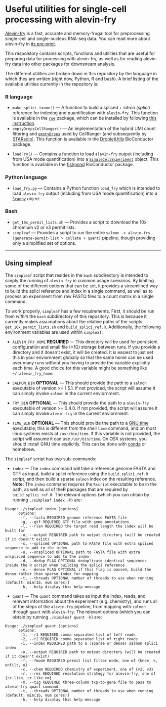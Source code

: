 # Useful utilities for single-cell processing with alevin-fry

[Alevin-fry](https://github.com/COMBINE-lab/alevin-fry) is a fast, accurate and memory-frugal tool for preprocessing single-cell and single-nucleus RNA-seq data.  You can read more about alevin-fry in [its pre-print](https://www.biorxiv.org/content/10.1101/2021.06.29.450377v1).

This respoistory contains scripts, functions and utilities that are useful for preparing data for processing with alevin-fry, as well as for reading alevin-fry data into other packages for downstream analysis.

The different utilities are broken down in this repository by the language in which they are written (right now, Python, R and bash).  A brief listing of 
the available utilities currently in the repository is:

### R language 

* `make_splici_txome()` — A function to build a spliced + intron (_splici_) reference for indexing and quantification with `alevin-fry`. This function is available in the [`roe`](https://github.com/COMBINE-lab/roe) package, which can be installed by following [this instruction](https://github.com/COMBINE-lab/roe#installlation). 
* `emptyDropsCellRanger()` — An implementation of the hybrid UMI count filtering and [`emptyDrops`](https://github.com/MarioniLab/DropletUtils) used by CellRanger (and subsequently by [STARsolo](https://github.com/alexdobin/STAR)). This function is available in the [DropletUtils](https://bioconductor.org/packages/release/bioc/html/DropletUtils.html) BioConductor package.
<!-- This R implementation is a translation of the implemntation in STARsolo, which itself was reverse-engineered from CellRanger.  -->
* `loadFry()` — Contains a function to load `alevin-fry` output (including from USA mode quantification) into a [`SingleCellExperiment`](https://bioconductor.org/packages/release/bioc/html/SingleCellExperiment.html) object. This function is available in the [fishpond](https://bioconductor.org/packages/release/bioc/html/fishpond.html) BioConductor package.

### Python language

* `load_fry.py` — Contains a Python function `load_fry` which is intended to load `alevin-fry` output (including from USA mode quantification) into a [`Scanpy`](https://github.com/theislab/scanpy) object.

### Bash

* `get_10x_permit_lists.sh` — Provides a script to download the 10x chromium v2 or v3 permit lists.
* `simpleaf` — Provides a script to run the entire `salmon -> alevin-fry (generate-permit-list > collate > quant)` pipeline, though providing only a simplified set of options.

-----------------

## Using simpleaf

  The `simpleaf` script that resides in the `bash` subdirectory is intended to simply the running of `alevin-fry` in common usage scenarios.  By limiting some of the different options that can be set, it provides a streamlined way to build the splici reference and index in a single command, as well as to process an experiment from raw FASTQ files to a count matrix in a single command.
  
  To work properly, `simpleaf` has a few requirements.  First, it should be run from *within* the `bash` subdirectory of this repository.  This is because it currently makes assumptions about the relative paths of the scripts `get_10x_permit_lists.sh` and `build_splici_ref.R`.  Additionally, the following environment variables are used within `simpleaf`:
  
   * `ALEVIN_FRY_HOME` **REQUIRED** — This directory will be used for persistent configuration and small file (<1G) storage between runs.  If you provide a directory and it doesn't exist, it will be created.  It is easiest to just set this in your enviornment globally so that the same home can be used over many runs without you having to provide the variable explicitly each time.  A good choice for this variable might be something like `~/.alevin_fry_home`.
   
   * `SALMON_BIN` **OPTIONAL** — This should provide the path to a `salmon` executable of version >= 1.5.1.  If not provided, the script will assume it can simply invoke `salmon` in the current enviornment.
   
   * `FRY_BIN` **OPTIONAL** — This should provide the path to a `alevin-fry` executable of version >= 0.4.0.  If not provided, the script will assume it can simply invoke `alevin-fry` in the current enviornment.
   
   * `TIME_BIN` **OPTIONAL** — This should provide the path to a [GNU time](https://www.gnu.org/software/time/) executable; this is different from the shell `time` command, and on most linux systems exists at `/usr/bin/time`.  If this variable is not provided, the script will assume it can use `/usr/bin/time`.  On OSX systems, you should install GNU time explicitly.  This can be done with [conda](https://anaconda.org/conda-forge/time) or homebrew.
  
  The `simpleaf` script has two sub-commands:
  
  * `index` — The `index` command will take a reference genome FASTA and GTF as input, build a splici reference using the `build_splici_ref.R` script, and then build a sparse `salmon` index on the resulting reference. **Note**: The `index` command requires the `Rscript` executable to be in the path, as well as all of theR packages that are required by `build_splici_ref.R`. The relevant options (which you can obtain by running `./simpleaf index -h`) are:
  
  ```{bash}
  Usage: ./simpleaf index [options]
        options:
         -f, --fasta REQUIRED genome reference FASTA file
         -g, --gtf REQUIRED GTF file with gene annotations
         -l, --rlen REQUIRED the target read length the index will be built for
         -o, --output REQUIRED path to output directory (will be created if it doesn't exist)
         -s, --spliced OPTIONAL path to FASTA file with extra spliced sequence to add to the index
         -u, --unspliced OPTIONAL path to FASTA file with extra unspliced sequence to add to the index
         -d, --dedup FLAG OPTIONAL deduplicate identical sequences inside the R script when building the splici reference
         -e, --dense FLAG OPTIONAL if this flag is passed, build the dense rather than sparse index for mapping
         -t, --threads OPTIONAL number of threads to use when running [default: min(16, num cores)]
         -h, --help display this help message
  ```
  
   * `quant` — The `quant` command takes as input the index, reads, and relevant information about the experiment (e.g. chemistry), and runs all of the steps of the `alevin-fry` pipeline, from mapping with `salmon` through `quant` with `alevin-fry`. The relevant options (which you can obtain by running `./simpleaf quant -h`) are:
  
  ```{bash}
  Usage: ./simpleaf quant [options]
        options:
         -1, --r1 REQUIRED comma separated list of left reads
         -2, --r2 REQUIRED comma separated list of right reads
         -i, --index REQUIRED path to a (sparse or dense) salmon splici index
         -o, --output REQUIRED path to output directory (will be created if it doesn't exist)
         -f, --fmode REQUIRED permit list filter mode, one of {knee, k, unfilt, u}
         -c, --chem REQUIRED chemistry of experiment, one of {v2, v3}
         -r, --res REQUIRED resolution strategy for alevin-fry, one of {cr-like, cr-like-em}
         -m, --t2g REQUIRED three-column txp-to-gene file to pass to alevin-fry quant command
         -t, --threads OPTIONAL number of threads to use when running [default: min(16, num cores)]
         -h, --help display this help message
  ```
